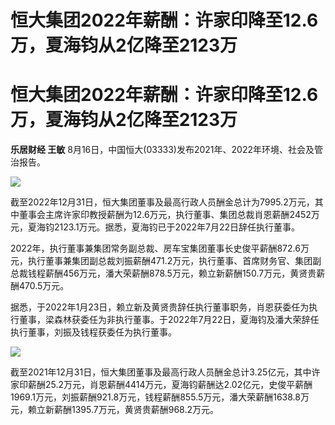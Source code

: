 # 恒大集团2022年薪酬：许家印降至12.6万，夏海钧从2亿降至2123万

# 恒大集团2022年薪酬：许家印降至12.6万，夏海钧从2亿降至2123万

**乐居财经 王敏** 8月16日，中国恒大(03333)发布2021年、2022年环境、社会及管治报告。

![](https://inews.gtimg.com/om_bt/OHZIBoIzLzS0WNkCs2Boh7Ei4TDTGPTEGUDiC9WhUq7_kAA/1000)

截至2022年12月31日，恒大集团董事及最高行政人员酬金总计为7995.2万元，其中董事会主席许家印教授薪酬为12.6万元，执行董事、集团总裁肖恩薪酬2452万元，夏海钧2123.1万元。据悉，夏海钧已于2022年7月22日辞任执行董事。

2022年，执行董事兼集团常务副总裁、房车宝集团董事长史俊平薪酬872.6万元，执行董事兼集团副总裁刘振薪酬471.2万元，执行董事、首席财务官、集团副总裁钱程薪酬456万元，潘大荣薪酬878.5万元，赖立新薪酬150.7万元，黄贤贵薪酬470.5万元。

据悉，于2022年1月23日，赖立新及黄贤贵辞任执行董事职务，肖恩获委任为执行董事，梁森林获委任为非执行董事。于2022年7月22日，夏海钧及潘大荣辞任执行董事，刘振及钱程获委任为执行董事。

![](https://inews.gtimg.com/om_bt/O2SSqTPTnIAw21T3FPIFQgYsFq6CtE6d40ydY9M74RHR4AA/1000)

截至2021年12月31日，恒大集团董事及最高行政人员酬金总计3.25亿元，其中许家印薪酬25.2万元，肖恩薪酬4414万元，夏海钧薪酬达2.02亿元，史俊平薪酬1969.1万元，刘振薪酬921.8万元，钱程薪酬855.5万元，潘大荣薪酬1638.8万元，赖立新薪酬1395.7万元，黄贤贵薪酬968.2万元。

